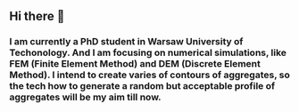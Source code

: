## Hi there 👋
### I am currently a PhD student in Warsaw University of Techonology. And I am focusing on numerical simulations, like FEM (Finite Element Method) and DEM (Discrete Element Method). I intend to create varies of contours of aggregates, so the tech how to generate a random but acceptable profile of aggregates will be my aim till now.

<!--
**PengyuanXia/PengyuanXia** is a ✨ _special_ ✨ repository because its `README.md` (this file) appears on your GitHub profile.

Here are some ideas to get you started:

- 🔭 I’m currently working on ...
- 🌱 I’m currently learning ...
- 👯 I’m looking to collaborate on ...
- 🤔 I’m looking for help with ...
- 💬 Ask me about ...
- 📫 How to reach me: ...
- 😄 Pronouns: ...
- ⚡ Fun fact: ...
-->

